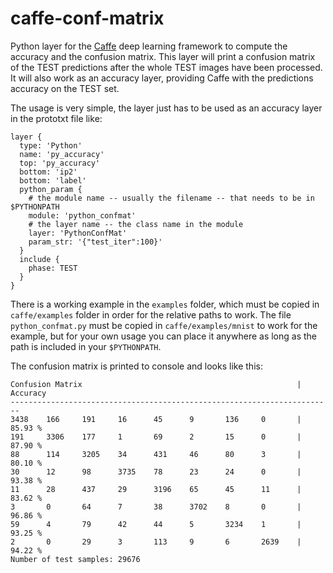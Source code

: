 # caffe-conf-matrix
Python layer for the [Caffe](https://github.com/BVLC/caffe) deep learning framework to compute the accuracy and the confusion matrix.
This layer will print a confusion matrix of the TEST predictions after the whole TEST images have been processed. It will also work as an accuracy layer, providing Caffe with the predictions accuracy on the TEST set.

The usage is very simple, the layer just has to be used as an accuracy layer in the prototxt file like:
	
	layer {
	  type: 'Python'
	  name: 'py_accuracy'
	  top: 'py_accuracy'
	  bottom: 'ip2'
	  bottom: 'label'
	  python_param {
	    # the module name -- usually the filename -- that needs to be in $PYTHONPATH
	    module: 'python_confmat'
	    # the layer name -- the class name in the module
	    layer: 'PythonConfMat'
	    param_str: '{"test_iter":100}'
	  }
	  include {
	    phase: TEST
	  }
	}

There is a working example in the `examples` folder, which must be copied in `caffe/examples` folder in order for the relative paths to work. The file `python_confmat.py` must be copied in `caffe/examples/mnist` to work for the example, but for your own usage you can place it anywhere as long as the path is included in your `$PYTHONPATH`.

The confusion matrix is printed to console and looks like this:

	Confusion Matrix                                                | Accuracy
	------------------------------------------------------------------------
	3438    166     191     16      45      9       136     0       | 85.93 % 
	191     3306    177     1       69      2       15      0       | 87.90 % 
	88      114     3205    34      431     46      80      3       | 80.10 % 
	30      12      98      3735    78      23      24      0       | 93.38 % 
	11      28      437     29      3196    65      45      11      | 83.62 % 
	3       0       64      7       38      3702    8       0       | 96.86 % 
	59      4       79      42      44      5       3234    1       | 93.25 % 
	2       0       29      3       113     9       6       2639    | 94.22 % 
	Number of test samples: 29676
